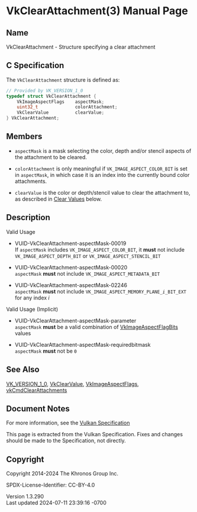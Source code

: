 # VkClearAttachment(3) Manual Page

## Name

VkClearAttachment - Structure specifying a clear attachment



## <a href="#_c_specification" class="anchor"></a>C Specification

The `VkClearAttachment` structure is defined as:

``` c
// Provided by VK_VERSION_1_0
typedef struct VkClearAttachment {
    VkImageAspectFlags    aspectMask;
    uint32_t              colorAttachment;
    VkClearValue          clearValue;
} VkClearAttachment;
```

## <a href="#_members" class="anchor"></a>Members

- `aspectMask` is a mask selecting the color, depth and/or stencil
  aspects of the attachment to be cleared.

- `colorAttachment` is only meaningful if `VK_IMAGE_ASPECT_COLOR_BIT` is
  set in `aspectMask`, in which case it is an index into the currently
  bound color attachments.

- `clearValue` is the color or depth/stencil value to clear the
  attachment to, as described in <a
  href="https://registry.khronos.org/vulkan/specs/1.3-extensions/html/vkspec.html#clears-values"
  target="_blank" rel="noopener">Clear Values</a> below.

## <a href="#_description" class="anchor"></a>Description

Valid Usage

- <a href="#VUID-VkClearAttachment-aspectMask-00019"
  id="VUID-VkClearAttachment-aspectMask-00019"></a>
  VUID-VkClearAttachment-aspectMask-00019  
  If `aspectMask` includes `VK_IMAGE_ASPECT_COLOR_BIT`, it **must** not
  include `VK_IMAGE_ASPECT_DEPTH_BIT` or `VK_IMAGE_ASPECT_STENCIL_BIT`

- <a href="#VUID-VkClearAttachment-aspectMask-00020"
  id="VUID-VkClearAttachment-aspectMask-00020"></a>
  VUID-VkClearAttachment-aspectMask-00020  
  `aspectMask` **must** not include `VK_IMAGE_ASPECT_METADATA_BIT`

- <a href="#VUID-VkClearAttachment-aspectMask-02246"
  id="VUID-VkClearAttachment-aspectMask-02246"></a>
  VUID-VkClearAttachment-aspectMask-02246  
  `aspectMask` **must** not include
  `VK_IMAGE_ASPECT_MEMORY_PLANE`*`_i_`*`BIT_EXT` for any index *i*

Valid Usage (Implicit)

- <a href="#VUID-VkClearAttachment-aspectMask-parameter"
  id="VUID-VkClearAttachment-aspectMask-parameter"></a>
  VUID-VkClearAttachment-aspectMask-parameter  
  `aspectMask` **must** be a valid combination of
  [VkImageAspectFlagBits](https://registry.khronos.org/vulkan/specs/1.3-extensions/man/html/VkImageAspectFlagBits.html) values

- <a href="#VUID-VkClearAttachment-aspectMask-requiredbitmask"
  id="VUID-VkClearAttachment-aspectMask-requiredbitmask"></a>
  VUID-VkClearAttachment-aspectMask-requiredbitmask  
  `aspectMask` **must** not be `0`

## <a href="#_see_also" class="anchor"></a>See Also

[VK_VERSION_1_0](https://registry.khronos.org/vulkan/specs/1.3-extensions/man/html/VK_VERSION_1_0.html),
[VkClearValue](https://registry.khronos.org/vulkan/specs/1.3-extensions/man/html/VkClearValue.html),
[VkImageAspectFlags](https://registry.khronos.org/vulkan/specs/1.3-extensions/man/html/VkImageAspectFlags.html),
[vkCmdClearAttachments](https://registry.khronos.org/vulkan/specs/1.3-extensions/man/html/vkCmdClearAttachments.html)

## <a href="#_document_notes" class="anchor"></a>Document Notes

For more information, see the <a
href="https://registry.khronos.org/vulkan/specs/1.3-extensions/html/vkspec.html#VkClearAttachment"
target="_blank" rel="noopener">Vulkan Specification</a>

This page is extracted from the Vulkan Specification. Fixes and changes
should be made to the Specification, not directly.

## <a href="#_copyright" class="anchor"></a>Copyright

Copyright 2014-2024 The Khronos Group Inc.

SPDX-License-Identifier: CC-BY-4.0

Version 1.3.290  
Last updated 2024-07-11 23:39:16 -0700
